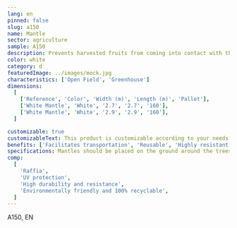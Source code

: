 ```yaml
---
lang: en
pinned: false
slug: a150
name: Mantle
sector: agriculture
sample: A150
description: Prevents harvested fruits from coming into contact with the ground, increasing the harvest yield of the crop produced and, consequently, the final output.
color: white
category: d
featuredImage: ../images/mock.jpg
characteristics: ['Open Field', 'Greenhouse']
dimensions:
  [
    ['Reference', 'Color', 'Width (m)', 'Length (m)', 'Pallet'],
    ['White Mantle', 'White', '2.7', '2.7', '160'],
    ['White Mantle', 'White', '2.9', '2.9', '160'],
  ]

customizable: true
customizableText: This product is customizable according to your needs. Contact us for more information.
benefits: ['Facilitates transportation', 'Reusable', 'Highly resistant']
specifications: Mantles should be placed on the ground around the trees where the harvesting will take place to optimize the entire process.
comp:
  [
    'Raffia',
    'UV protection',
    'High durability and resistance',
    'Environmentally friendly and 100% recyclable',
  ]
---
```


A150, EN
